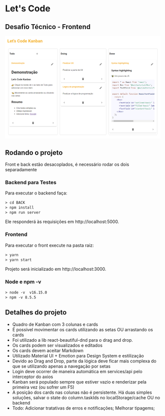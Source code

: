 # Let's Code 

## Desafio Técnico - Frontend

![kanban](./public/kanban.png)

## Rodando o projeto

Front e back estão desacoplados, é necessário rodar os dois separadamente
### Backend para Testes

Para executar o backend faça:

```console
> cd BACK
> npm install
> npm run server
```

Ele responderá às requisições em http://localhost:5000.

### Frontend

Para executar o front execute na pasta raiz:

```console
> yarn
> yarn start
```

Projeto será inicializado em http://localhost:3000.

### Node e npm -v
```console
> node -v  v16.15.0
> npm -v 8.5.5
```

## Detalhes do projeto

- Quadro de Kanban com 3 colunas e cards
- É possível movimentar os cards utilizando as setas OU arrastando os cards
- Foi utilizado a lib react-beautiful-dnd para o drag and drop.
- Os cards podem ser visualizados e editados
- Os cards devem aceitar Markdown
- Utilizado Material UI + Emotion para Design System e estilização
- Devido ao Drag and Drop, parte da lógica deve ficar mais complexa do que se utilizando apenas a navegação por setas
- Login deve ocorrer de maneira automática em services/api pelo interceptor do axios
- Kanban será populado sempre que estiver vazio e renderizar pela primeira vez (ou sofrer um F5)
- A posição dos cards nas colunas não é persistente. Há duas simples soluções, salvar o state do column.taskIds no localStorage/cache OU no backend
- Todo: Adicionar tratativas de erros e notificações; Melhorar tipagems;